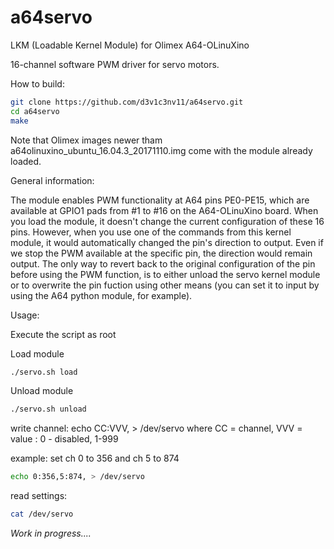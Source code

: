# a64servo

LKM (Loadable Kernel Module) for Olimex A64-OLinuXino 

16-channel software PWM driver for servo motors.

How to build:
```bash
git clone https://github.com/d3v1c3nv11/a64servo.git
cd a64servo
make
```
Note that Olimex images newer tham a64olinuxino_ubuntu_16.04.3_20171110.img come with the module already loaded.

General information:

The module enables PWM functionality at A64 pins PE0-PE15, which are available at GPIO1 pads from #1 to #16 on the A64-OLinuXino board. When you load the module, it doesn't change the current configuration of these 16 pins. However, when you use one of the commands from this kernel module, it would automatically changed the pin's direction to output. Even if we stop the PWM available at the specific pin, the direction would remain output. The only way to revert back to the original configuration of the pin before using the PWM function, is to either unload the servo kernel module or to overwrite the pin fuction using other means (you can set it to input by using the A64 python module, for example).

Usage: 

Execute the script as root

Load module
```bash
./servo.sh load
```
Unload module
```bash
./servo.sh unload
```
write channel:
echo CC:VVV, > /dev/servo
where CC = channel, VVV = value : 0 - disabled, 1-999

example: set ch 0 to 356 and ch 5 to 874
```bash
echo 0:356,5:874, > /dev/servo
```
read settings:
```bash
cat /dev/servo
```

_*Work in progress....*_
